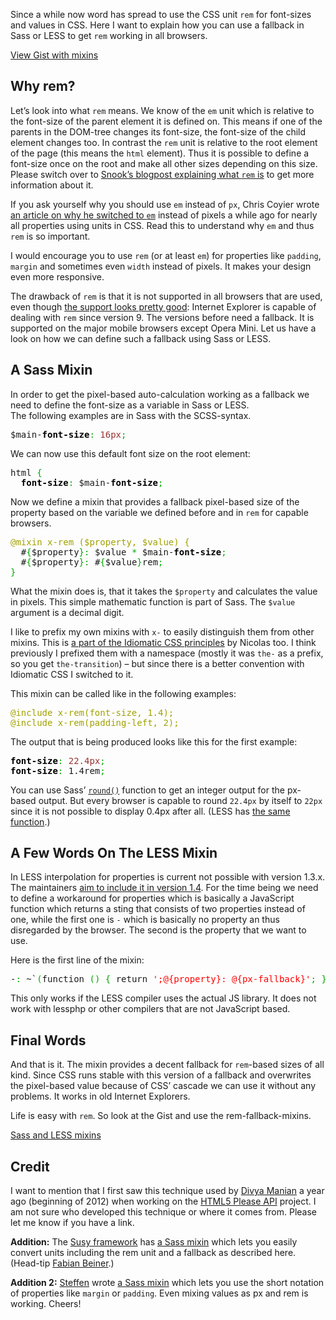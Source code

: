 
Since a while now word has spread to use the CSS unit `rem` for font-sizes and values in CSS. Here I want to explain how you can use a fallback in Sass or LESS to get `rem` working in all browsers.

<a href="https://gist.github.com/4374738" class="button">View Gist with mixins</a>

## Why rem?

Let’s look into what `rem` means. We know of the `em` unit which is relative to the font-size of the parent element it is defined on. This means if one of the parents in the DOM-tree changes its font-size, the font-size of the child element changes too. In contrast the `rem` unit is relative to the root element of the page (this means the `html` element). Thus it is possible to define a font-size once on the root and make all other sizes depending on this size. Please switch over to <a href="http://snook.ca/archives/html_and_css/font-size-with-rem">Snook’s blogpost explaining what `rem` is</a> to get more information about it.

If you ask yourself why you should use `em` instead of `px`, Chris Coyier wrote <a href="http://css-tricks.com/why-ems/">an article on why he switched to `em`</a> instead of pixels a while ago for nearly all properties using units in CSS. Read this to understand why `em` and thus `rem` is so important.

I would encourage you to use `rem` (or at least `em`) for properties like `padding`, `margin` and sometimes even `width` instead of pixels. It makes your design even more responsive.

The drawback of `rem` is that it is not supported in all browsers that are used, even though <a href="http://caniuse.com/rem">the support looks pretty good</a>: Internet Explorer is capable of dealing with `rem` since version 9. The versions before need a fallback. It is supported on the major mobile browsers except Opera Mini. Let us have a look on how we can define such a fallback using Sass or LESS.

## A Sass Mixin

In order to get the pixel-based auto-calculation working as a fallback we need to define the font-size as a variable in Sass or LESS.<br>
The following examples are in Sass with the SCSS-syntax.

<div class="wp_syntax"><div class="code"><pre class="css" style="font-family:monospace;">$main-<span style="color: #000000; font-weight: bold;">font-size</span><span style="color: #00AA00;">:</span> <span style="color: #933;">16px</span><span style="color: #00AA00;">;</span></pre></div></div>


We can now use this default font size on the root element:

<div class="wp_syntax"><div class="code"><pre class="css" style="font-family:monospace;">html <span style="color: #00AA00;">{</span>
  <span style="color: #000000; font-weight: bold;">font-size</span><span style="color: #00AA00;">:</span> $main-<span style="color: #000000; font-weight: bold;">font-size</span><span style="color: #00AA00;">;</span></pre></div></div>


Now we define a mixin that provides a fallback pixel-based size of the property based on the variable we defined before and in `rem` for capable browsers.

<div class="wp_syntax"><div class="code"><pre class="css" style="font-family:monospace;"><span style="color: #a1a100;">@mixin x-rem ($property, $value) {</span>
  #<span style="color: #00AA00;">{</span>$property<span style="color: #00AA00;">}</span><span style="color: #00AA00;">:</span> $value <span style="color: #00AA00;">*</span> $main-<span style="color: #000000; font-weight: bold;">font-size</span><span style="color: #00AA00;">;</span>
  #<span style="color: #00AA00;">{</span>$property<span style="color: #00AA00;">}</span><span style="color: #00AA00;">:</span> #<span style="color: #00AA00;">{</span>$value<span style="color: #00AA00;">}</span>rem<span style="color: #00AA00;">;</span>
<span style="color: #00AA00;">}</span></pre></div></div>


What the mixin does is, that it takes the `$property` and calculates the value in pixels. This simple mathematic function is part of Sass. The `$value` argument is a decimal digit.

I like to prefix my own mixins with `x-` to easily distinguish them from other mixins. This is <a href="https://github.com/necolas/idiomatic-css#preprocessors-additional-format-considerations">a part of the Idiomatic CSS principles</a> by Nicolas too. I think previously I prefixed them with a namespace (mostly it was `the-` as a prefix, so you get `the-transition`) – but since there is a better convention with Idiomatic CSS I switched to it.

This mixin can be called like in the following examples:

<div class="wp_syntax"><div class="code"><pre class="css" style="font-family:monospace;"><span style="color: #a1a100;">@include x-rem(font-size, 1.4);</span>
<span style="color: #a1a100;">@include x-rem(padding-left, 2);</span></pre></div></div>


The output that is being produced looks like this for the first example:

<div class="wp_syntax"><div class="code"><pre class="css" style="font-family:monospace;"><span style="color: #000000; font-weight: bold;">font-size</span><span style="color: #00AA00;">:</span> <span style="color: #933;">22.4px</span><span style="color: #00AA00;">;</span>
<span style="color: #000000; font-weight: bold;">font-size</span><span style="color: #00AA00;">:</span> 1.4rem<span style="color: #00AA00;">;</span></pre></div></div>


You can use Sass’ <a href="http://sass-lang.com/docs/yardoc/Sass/Script/Functions.html#round-instance_method">`round()`</a> function to get an integer output for the px-based output. But every browser is capable to round `22.4px` by itself to `22px` since it is not possible to display 0.4px after all. (LESS has <a href="http://lesscss.org/#-math-functions">the same function</a>.)

## A Few Words On The LESS Mixin

In LESS interpolation for properties is current not possible with version 1.3.x. The maintainers <a href="https://github.com/cloudhead/less.js/pull/698">aim to include it in version 1.4</a>. For the time being we need to define a workaround for properties which is basically a JavaScript function which returns a sting that consists of two properties instead of one, while the first one is `-` which is basically no property an thus disregarded by the browser. The second is the property that we want to use.

Here is the first line of the mixin:

<div class="wp_syntax"><div class="code"><pre class="css" style="font-family:monospace;">-<span style="color: #00AA00;">:</span> ~`<span style="color: #00AA00;">(</span>function <span style="color: #00AA00;">(</span><span style="color: #00AA00;">)</span> <span style="color: #00AA00;">{</span> return <span style="color: #ff0000;">';@{property}: @{px-fallback}'</span><span style="color: #00AA00;">;</span> <span style="color: #00AA00;">}</span><span style="color: #00AA00;">(</span><span style="color: #00AA00;">)</span><span style="color: #00AA00;">)</span>`<span style="color: #00AA00;">;</span></pre></div></div>


This only works if the LESS compiler uses the actual JS library. It does not work with lessphp or other compilers that are not JavaScript based.

## Final Words

And that is it. The mixin provides a decent fallback for `rem`-based sizes of all kind. Since CSS runs stable with this version of a fallback and overwrites the pixel-based value because of CSS’ cascade we can use it without any problems. It works in old Internet Explorers.

Life is easy with `rem`. So look at the Gist and use the rem-fallback-mixins.

<a href="https://gist.github.com/4374738" class="button">Sass and LESS mixins</a>

## Credit

I want to mention that I first saw this technique used by <a href="http://nimbupani.com/">Divya Manian</a> a year ago (beginning of 2012) when working on the <a href="http://api.html5please.com/">HTML5 Please API</a> project. I am not sure who developed this technique or where it comes from. Please let me know if you have a link.

<strong>Addition:</strong> The <a href="https://github.com/ericam/susy">Susy framework</a> has <a href="https://github.com/ericam/susy/blob/master/sass/susy/_units.scss">a Sass mixin</a> which lets you easily convert units including the rem unit and a fallback as described here. (Head-tip <a href="https://twitter.com/fabianbeiner">Fabian Beiner</a>.)

<strong>Addition 2:</strong> <a href="https://hansreinl.de/archive/rem-fallback-sass-less/#comment-957">Steffen</a> wrote <a href="https://gist.github.com/4530526">a Sass mixin</a> which lets you use the short notation of properties like `margin` or `padding`. Even mixing values as px and rem is working. Cheers!
	</div>
